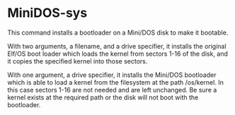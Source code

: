# MiniDOS-sys

This command installs a bootloader on a Mini/DOS disk to make it bootable.

With two arguments, a filename, and a drive specifier, it installs the original Elf/OS boot loader which loads the kernel from sectors 1-16 of the disk, and it copies the specified kernel into those sectors.

With one argument, a drive specifier, it installs the Mini/DOS bootloader which is able to load a kernel from the filesystem at the path /os/kernel. In this case sectors 1-16 are not needed and are left unchanged. Be sure a kernel exists at the required path or the disk will not boot with the bootloader.

